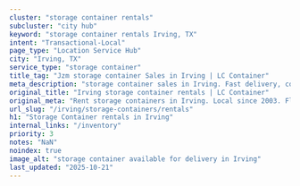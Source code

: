 ```yaml
---
cluster: "storage container rentals"
subcluster: "city hub"
keyword: "storage container rentals Irving, TX"
intent: "Transactional-Local"
page_type: "Location Service Hub"
city: "Irving, TX"
service_type: "storage container"
title_tag: "Jzm storage container Sales in Irving | LC Container"
meta_description: "storage container sales in Irving. Fast delivery, competitive pricing. Serving storage containers area. Quote ID: UJ2. Call (214) 524-4168 for your free quote today."
original_title: "Irving storage container rentals | LC Container"
original_meta: "Rent storage containers in Irving. Local since 2003. Flexible rental terms. Same-week delivery available. Get your free quote — call (214) 524-4168 today."
url_slug: "/irving/storage-containers/rentals"
h1: "Storage Container rentals in Irving"
internal_links: "/inventory"
priority: 3
notes: "NaN"
noindex: true
image_alt: "storage container available for delivery in Irving"
last_updated: "2025-10-21"
---
```


<!-- TODO: Add unique city/inventory copy, images, and internal links here. -->
